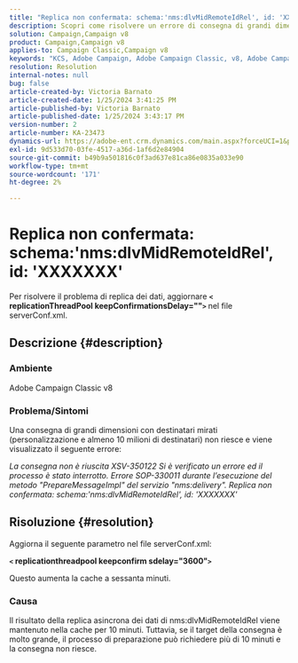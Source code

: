 ```yaml
---
title: "Replica non confermata: schema:'nms:dlvMidRemoteIdRel', id: 'XXXXXXX'"
description: Scopri come risolvere un errore di consegna di grandi dimensioni.
solution: Campaign,Campaign v8
product: Campaign,Campaign v8
applies-to: Campaign Classic,Campaign v8
keywords: "KCS, Adobe Campaign, Adobe Campaign Classic, v8, Adobe Campaign Classic v8"
resolution: Resolution
internal-notes: null
bug: false
article-created-by: Victoria Barnato
article-created-date: 1/25/2024 3:41:25 PM
article-published-by: Victoria Barnato
article-published-date: 1/25/2024 3:43:17 PM
version-number: 2
article-number: KA-23473
dynamics-url: https://adobe-ent.crm.dynamics.com/main.aspx?forceUCI=1&pagetype=entityrecord&etn=knowledgearticle&id=9dde9e2c-98bb-ee11-a569-6045bd006a22
exl-id: 9d533d70-03fe-4517-a36d-1af6d2e84904
source-git-commit: b49b9a501816c0f3ad637e81ca86e0835a033e90
workflow-type: tm+mt
source-wordcount: '171'
ht-degree: 2%

---
```


# Replica non confermata: schema:&#39;nms:dlvMidRemoteIdRel&#39;, id: &#39;XXXXXXX&#39;


Per risolvere il problema di replica dei dati, aggiornare <b>`<` replicationThreadPool keepConfirmationsDelay=&quot;&quot;`>` </b> nel file serverConf.xml.

## Descrizione {#description}


### Ambiente

Adobe Campaign Classic v8

### Problema/Sintomi

Una consegna di grandi dimensioni con destinatari mirati (personalizzazione e almeno 10 milioni di destinatari) non riesce e viene visualizzato il seguente errore:

*La consegna non è riuscita XSV-350122 Si è verificato un errore ed il processo è stato interrotto. Errore SOP-330011 durante l’esecuzione del metodo &quot;PrepareMessageImpl&quot; del servizio &quot;nms:delivery&quot;. Replica non confermata: schema:&#39;nms:dlvMidRemoteIdRel&#39;, id: &#39;XXXXXXX&#39;*


## Risoluzione {#resolution}


Aggiorna il seguente parametro nel file serverConf.xml:

<b>`<` replicationthreadpool keepconfirm sdelay=&quot;3600&quot;`>` </b>

Questo aumenta la cache a sessanta minuti.

### Causa

Il risultato della replica asincrona dei dati di nms:dlvMidRemoteIdRel viene mantenuto nella cache per 10 minuti. Tuttavia, se il target della consegna è molto grande, il processo di preparazione può richiedere più di 10 minuti e la consegna non riesce.
